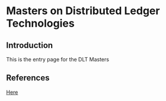
# Masters on Distributed Ledger Technologies

## Introduction
This is the entry page for the DLT Masters

## References
[Here](https://prgazevedo.github.io/DLT_Masters/Documentation/References.md)
